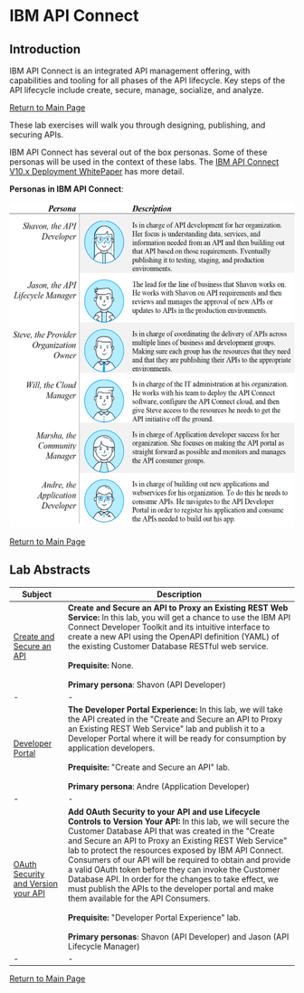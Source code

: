 # IBM API Connect

## Introduction
IBM API Connect is an integrated API management offering, with capabilities and tooling for all phases of the API lifecycle. Key steps of the API lifecycle include create, secure, manage, socialize, and analyze.

[Return to Main Page](../README.md)

These lab exercises will walk you through designing, publishing, and securing APIs.

IBM API Connect has several out of the box personas. Some of these personas will be used in the context of these labs.  The [IBM API Connect V10.x Deployment WhitePaper](https://community.ibm.com/HigherLogic/System/DownloadDocumentFile.ashx?DocumentFileKey=21e9c4e0-f733-c7b1-3267-b1a604ebb0e1&forceDialog=0) has more detail.

**Personas in IBM API Connect**:

<img src="../scenario4/images/personas.png" style="width:6in;height:6in" />

[Return to Main Page](../README.md)

## Lab Abstracts



|  Subject                            | Description                                            |                                                               
|-------------------------|------------------------------------------------------------------------------------------------------------|
| [Create and Secure an API](Create-and-Secure/ReadMe.md)       | **Create and Secure an API to Proxy an Existing REST Web Service:**  In this lab, you will get a chance to use the IBM API Connect Developer Toolkit and its intuitive interface to create a new API using the OpenAPI definition (YAML) of the existing Customer Database RESTful web service.<br><br>**Prequisite:** None.<br><br>**Primary persona**:  Shavon (API Developer)
|-|-|
| [Developer Portal](Developer-Portal/ReadMe.md)       | **The Developer Portal Experience:**  In this lab, we will take the API created in the "Create and Secure an API to Proxy an Existing REST Web Service" lab and publish it to a Developer Portal where it will be ready for consumption by application developers.<br><br>**Prequisite:** "Create and Secure an API" lab.<br><br>**Primary persona**:  Andre (Application Developer)
|-|-|
| [OAuth Security and Version your API](OAuth-Versioning/ReadMe.md)       | **Add OAuth Security to your API and use Lifecycle Controls to Version Your API:**  In this lab, we will secure the Customer Database API that was created in the "Create and Secure an API to Proxy an Existing REST Web Service" lab to protect the resources exposed by IBM API Connect. Consumers of our API will be required to obtain and provide a valid OAuth token before they can invoke the Customer Database API.  In order for the changes to take effect, we must publish the APIs to the developer portal and make them available for the API Consumers.<br><br>**Prequisite:** "Developer Portal Experience" lab.<br><br>**Primary personas**:  Shavon (API Developer) and Jason (API Lifecycle Manager)
|-|-|

[Return to Main Page](../README.md)